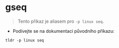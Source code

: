 # gseq

> Tento příkaz je aliasem pro `-p linux seq`.

- Podívejte se na dokumentaci původního příkazu:

`tldr -p linux seq`
